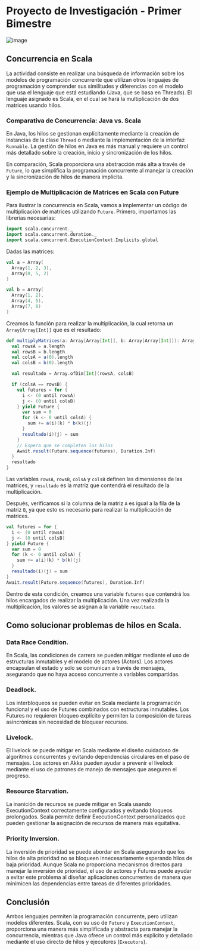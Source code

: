 # Proyecto de Investigación - Primer Bimestre

![image](https://github.com/ikestrella/PAvanzada/assets/115649439/cb035063-6ffd-47dc-8595-255a40cfabe0)

## Concurrencia en Scala

La actividad consiste en realizar una búsqueda de información sobre los modelos de programación concurrente que utilizan otros lenguajes de programación y comprender sus similitudes y diferencias con el modelo que usa el lenguaje que está estudiando (Java, que se basa en Threads). El lenguaje asignado es Scala, en el cual se hará la multiplicación de dos matrices usando hilos.

### Comparativa de Concurrencia: Java vs. Scala

En Java, los hilos se gestionan explícitamente mediante la creación de instancias de la clase `Thread` o mediante la implementación de la interfaz `Runnable`. La gestión de hilos en Java es más manual y requiere un control más detallado sobre la creación, inicio y sincronización de los hilos.

En comparación, Scala proporciona una abstracción más alta a través de `Future`, lo que simplifica la programación concurrente al manejar la creación y la sincronización de hilos de manera implícita.

### Ejemplo de Multiplicación de Matrices en Scala con Future

Para ilustrar la concurrencia en Scala, vamos a implementar un código de multiplicación de matrices utilizando `Future`. Primero, importamos las librerías necesarias:

```scala
import scala.concurrent._
import scala.concurrent.duration._
import scala.concurrent.ExecutionContext.Implicits.global
```

Dadas las matrices:

```scala
val a = Array(
  Array(1, 2, 3),
  Array(0, 5, 2)
)

val b = Array(
  Array(1, 2),
  Array(4, 5),
  Array(7, 8)
)
```

Creamos la función para realizar la multiplicación, la cual retorna un `Array[Array[Int]]` que es el resultado:

```scala
def multiplyMatrices(a: Array[Array[Int]], b: Array[Array[Int]]): Array[Array[Int]] = {
  val rowsA = a.length
  val rowsB = b.length
  val colsA = a(0).length
  val colsB = b(0).length

  val resultado = Array.ofDim[Int](rowsA, colsB)

  if (colsA == rowsB) {
    val futures = for {
      i <- (0 until rowsA)
      j <- (0 until colsB)
    } yield Future {
      var sum = 0
      for (k <- 0 until colsA) {
        sum += a(i)(k) * b(k)(j)
      }
      resultado(i)(j) = sum
    }
    // Espera que se completen los hilos
    Await.result(Future.sequence(futures), Duration.Inf)
  }
  resultado
}
```

Las variables `rowsA`, `rowsB`, `colsA` y `colsB` definen las dimensiones de las matrices, y `resultado` es la matriz que contendrá el resultado de la multiplicación.

Después, verificamos si la columna de la matriz `A` es igual a la fila de la matriz `B`, ya que esto es necesario para realizar la multiplicación de matrices.

```scala
val futures = for {
  i <- (0 until rowsA)
  j <- (0 until colsB)
} yield Future {
  var sum = 0
  for (k <- 0 until colsA) {
    sum += a(i)(k) * b(k)(j)
  }
  resultado(i)(j) = sum
}
Await.result(Future.sequence(futures), Duration.Inf)
```

Dentro de esta condición, creamos una variable `futures` que contendrá los hilos encargados de realizar la multiplicación. Una vez realizada la multiplicación, los valores se asignan a la variable `resultado`.



## Como solucionar problemas de hilos en Scala.


### Data Race Condition.


En Scala, las condiciones de carrera se pueden mitigar mediante el uso de estructuras inmutables y el modelo de actores (Actors). Los actores encapsulan el estado y solo se comunican a través de mensajes, asegurando que no haya acceso concurrente a variables compartidas.

### Deadlock.


Los interbloqueos se pueden evitar en Scala mediante la programación funcional y el uso de Futures combinados con estructuras inmutables. Los Futures no requieren bloqueo explícito y permiten la composición de tareas asincrónicas sin necesidad de bloquear recursos.

### Livelock.


El livelock se puede mitigar en Scala mediante el diseño cuidadoso de algoritmos concurrentes y evitando dependencias circulares en el paso de mensajes. Los actores en Akka pueden ayudar a prevenir el livelock mediante el uso de patrones de manejo de mensajes que aseguren el progreso.

### Resource Starvation.


La inanición de recursos se puede mitigar en Scala usando ExecutionContext correctamente configurados y evitando bloqueos prolongados. Scala permite definir ExecutionContext personalizados que pueden gestionar la asignación de recursos de manera más equitativa.

### **Priority Inversion**.


La inversión de prioridad se puede abordar en Scala asegurando que los hilos de alta prioridad no se bloqueen innecesariamente esperando hilos de baja prioridad. Aunque Scala no proporciona mecanismos directos para manejar la inversión de prioridad, el uso de actores y Futures puede ayudar a evitar este problema al diseñar aplicaciones concurrentes de manera que minimicen las dependencias entre tareas de diferentes prioridades.

## Conclusión

Ambos lenguajes permiten la programación concurrente, pero utilizan modelos diferentes. Scala, con su uso de `Future` y `ExecutionContext`, proporciona una manera más simplificada y abstracta para manejar la concurrencia, mientras que Java ofrece un control más explícito y detallado mediante el uso directo de hilos y ejecutores (`Executors`).
